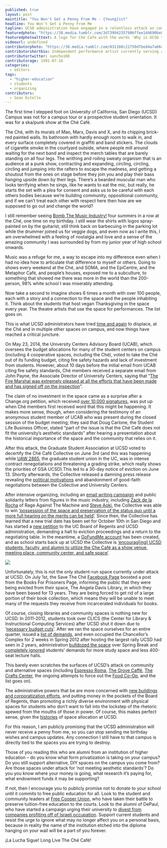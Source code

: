 ```yaml
---
published: true
layout: post
maintitle: "You Won't Get a Penny From Me - {Young}ist"
headline: You Won't Get a Penny From Me
tagline: UCSD administration have engaged in a relentless attack on community and alternative student spaces on campus. It’s time to fight back!
featuredphoto: "https://38.media.tumblr.com/3d739942357986ffee1d4690be8ce8ef/tumblr_nctjprQlNq1ql60owo1_1280.jpg"
featuredphotoalttext: A logo for Ché Cafe with the words 'Why is UCSD trying to shut down a 34 year old student co-op and legendary figure in the history of San Diego independent music?'
videourl: undefined
contributorphoto: "https://38.media.tumblr.com/831160c22750d7bed4a7a66ccac27777/tumblr_nctkgtEr4Y1ql60owo1_1280.jpg"
contributorshortbio: Independent performance artist currently serving as the Millenial Organizer for GameChanger Labs, residing in Chicago and the Internet.
contributortwitter: sancho108
contributorage: 1991-07-16
categories: 
  - editors
tags: 
  - "higher-education"
  - students
  - organizing
contributors: 
  - Sean Estelle
---
```


The first time I stepped foot on University of California, San Diego (UCSD) Campus was not for a campus tour or a prospective student orientation. It was for a ska/punk show at the Ché Café.
 
The Ché, with its murals of Mao, Marx, Davis and X, and its chipping brick-red painted walls. Its bathroom with hardly enough room to walk in, and every surface completely covered in graffiti and band stickers. The clouds of cigarette smoke in the courtyard outside, where people mill around waiting for the next band and inspect the merch tables that are barely standing on all four legs. The writhing and roiling sweaty organism that is an audience at a punk show, contracting and expanding, circling, circling, circling and jumping into the rafters to escape the madness, and getting a shoutout from the ones on stage before they join you and play their bass hanging upside down by their legs. There’s a bearded muscular man who looks terrifying when he sings, like he wants to eat the mic, but really, he starts the set with a plea for consent and asks us to be careful with each others bodies because we’re building community, oppositional community, and if we can’t treat each other with respect here then how are we supposed to go out and change the world?
 
I still remember seeing [Bomb The Music Industry!](http://www.bombthemusicindustry.com/final.html) four summers in a row at the Ché, one time on my birthday. I still wear the shirts with logos spray-painted on by the guitarist, still think back on barbecuing in the parking lot while the drummer joined us for veggie dogs, and even now as I write this, I am overwhelmed with a feeling of nostalgia and love and a sense of the amazing community I was surrounded by from my junior year of high school onwards.
 
Music was a refuge for me, a way to escape into my difference even when I had no idea how to articulate that difference to myself or others. Going to shows every weekend at the Ché, and SOMA, and the EpiCentre, and the Metaphor Café, and people’s houses, exposed me to a subculture, to something that showed me there was more in the world than the 200-person, 98% white school I was miserably attending. 

Now take a second to imagine shows 6 times a month with over 100 people, each with a story and a connection to the space and the people inhabiting it. Think about the students that host vegan Thanksgiving in the space every year. The theatre artists that use the space for performances. The list goes on.
 
This is what UCSD administrators have tried [time and again](https://docs.google.com/file/d/0B-mTXk2vvceRTlZzN1JPNl9mNmM/edit) to displace, at the Ché and in multiple other spaces on campus, and now things have reached a critical juncture. 

On May 23, 2014, the University Centers Advisory Board (UCAB), which oversees the budget allocations for many of the student centers on campus (including 4 cooperative spaces, including the Ché), voted to take the Ché out of its funding budget, citing fire safety hazards and lack of investment from students. However, about 10 days before the initial email from UCAB citing fire safety standards, Ché members received a separate email from John Payne, the Associate Director of University Centers, saying that “[The Fire Marshal was extremely pleased at all the efforts that have been made and has signed off on the inspection](https://www.facebook.com/savetheche/posts/1390021691286697)”. 

The claim of no investment in the space came as a surprise after a Change.org petition, which received [over 10,000 signatures](https://www.change.org/p/assistant-vice-chancellor-gary-ratcliff-save-the-che-from-closing), was put up when Ché members first received word that this might be happening. It makes more sense, though, when considering the testimony of an anonymous student member of UCAB who was present during the closed session of the budget meeting; they said that Doug Carlone, the Student Life Business Officer, stated “part of the issue is that the Ché Café does not fit the university’s aesthetic standards” after hearing a presentation about the historical importance of the space and the community that relies on it.
 
After this attack, the Graduate Student Association at UCSD voted to decertify the Ché Café Collective on June 3rd (and this was happening while [UAW 2865](http://www.uaw2865.org/), the graduate student union in the UC, was in intense contract renegotiations and threatening a grading strike, which really shows the priorities of GSA UCSD).This led to a 30-day notice of eviction on June 13. Shortly afterwards, the Collective released a damning press release revealing the [political motivations](http://www.scribd.com/doc/230260274/The-Future-of-the-Che-Cafe-Collective) and abandonment of good-faith negotiations between the Collective and University Centers.
 
After intensive organizing, including an [email writing campaign](https://www.facebook.com/events/1441879266080664/) and public solidarity letters from figures in the music industry, including [Zack de la Rocha](https://www.indybay.org/newsitems/2014/06/29/18758055.php) of Rage Against The Machine and [Steve Aoki](http://vimeo.com/105102300), the Collective was able to win [‘possession of the space and preservation of the status quo until a more full hearing on the merits can be held’](https://docs.google.com/document/d/1wVo5jqUntXPx7r-DqXHgPTK3xxrawVcoE-VPKHlSrbQ/pub). Since then, the Collective has learned that a new trial date has been set for October 10th in San Diego and has started a [new petition](http://www.change.org/p/board-of-regents-we-hereby-request-that-the-university-immediately-cease-its-eviction-actions-against-the-che-cafe-and-return-to-the-negotiating-table-and-that-the-university-restore-funding-to-the-che-cafe?utm_campaign=petition_created&utm_medium=email&utm_source=guides) to the UC Board of Regents and UCSD administration, demanding a halt to eviction proceedings and a return to the negotiating table. In the meantime, a [GoFundMe account](http://www.gofundme.com/b4hda8) has been created, and as school starts back up at UCSD the Collective is [‘encourag[ing] UCSD students, faculty, and alumni to utilize the Che Café as a show venue, meeting place, community center, and safe space’](http://thechecafe.blogspot.com/2014/09/the-che-cafe-collective-still-needs.html). 

<img src="https://38.media.tumblr.com/50211079a573fe05cfd55dfb8b307efc/tumblr_nctjprQlNq1ql60owo2_1280.jpg"/>
 
Unfortunately, this is not the only student-run space currently under attack at UCSD. On July 1st, the Save The Ché [Facebook Page](https://www.facebook.com/savetheche) boosted a post from the Books For Prisoners Page, informing the public that they were being evicted from their space, The Angela Davis Library, in which they have been based for 13 years. They are being forced to get rid of a large portion of their book collection, which means they will be unable to meet many of the requests they receive from incarcerated individuals for books.

Of course, closing libraries and community spaces is nothing new for UCSD. In 2011-2012, students took over CLICS (the Center for Library & Instructional Computing Services) after UCSD shut it down due to ‘[necessary budget cuts](http://reclaimucsd.wordpress.com/2012/02/14/clics-a-recent-history/)’. After we ran the space ourselves for an entire quarter, issued a [list of demands](http://reclaimucsd.wordpress.com/2012/02/27/march-1st-demands/#more-319), and even occupied the Chancellor’s Complex for 2 weeks in Spring 2012 after hosting the largest rally UCSD had seen in 2 years, administration [bulldozed the space](http://reclaimucsd.wordpress.com/2012/03/30/clics-destructio/) over Spring Break and [completely ignored](http://ucsdguardian.org/2013/05/30/final-touches-made-to-galbraith-hall/) students’ demands for more study space and less 400-seat lecture halls.

This barely even scratches the surfaces of UCSD’s attack on community and alternative spaces (including [Espresso Roma](http://ucsdguardian.org/2013/12/05/starbucks-to-replace-espresso-roma/), [The Grove Caffé](http://www.yelp.com/biz/the-grove-caffe-la-jolla), [The Crafts Center](http://petitions.moveon.org/sign/save-the-ucsd-crafts), the ongoing attempts to force out the [Food Co-Op](https://www.facebook.com/ucsdfoodcoop), and the list goes on).
 
The administrative powers that be are more concerned with [new buildings and corporatization efforts](https://docs.google.com/file/d/0B6eJDAEDSjt-Z205cnNVbS16UVk/edit), and putting money in the pockets of the Board of Regents, than promoting a richly diverse environment with physical spaces for students who don’t want to fall into the lockstep of the rhetoric spewed from the mouths of those in power. Of course, this makes perfect sense, given the [histories](http://www.thomaslarson.com/publications/san-diego-reader/31-ucsd-land-dead.html) of space allocation at UCSD.
 
For this reason, I am publicly promising that the UCSD administration will never receive a penny from me, so you can stop sending me birthday wishes and campus updates. Any connection I still have to that campus is directly tied to the spaces you are trying to destroy.
 
Those of you reading this who are alumni from an institution of higher education – do you know what form privatization is taking on your campus? Do you still support alternative, DIY spaces on the campus you come from? Are those spaces under attack for ‘not meeting aesthetic standards’? Do you you know where your money is going, what research it’s paying for, what endowment funds it may be supporting?

If not, then I encourage you to publicly promise not to donate to your school until it commits to free public education for all. Look to the student and community leaders at [Free Cooper Union](https://www.facebook.com/FreeCooperUnion), who have taken their battle to preserve tuition-free education to the courts. Look to the alumni of DePaul, who have started a campaign urging their university to [divest from companies profiting off of Israeli occupation](https://www.facebook.com/dpudivest/posts/1449645248636073). Support current students and resist the urge to ignore what may no longer affect you on a personal basis, because in reality the name of the institution etched into the diploma hanging on your wall will be a part of you forever.



¡La Lucha Sigue!
Long Live The Ché Café!
